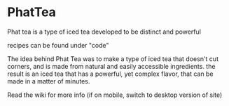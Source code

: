 # PhatTea
 Phat tea is a type of iced tea developed to be distinct and powerful
 
 recipes can be found under "code"

 The idea behind Phat Tea was to make a type of iced tea that doesn't cut corners, and is made from natural and easily accessible ingredients. the result is an iced tea that has a powerful, yet complex flavor, that can be made in a matter of minutes.

 
Read the wiki for more info (if on mobile, switch to desktop version of site)
